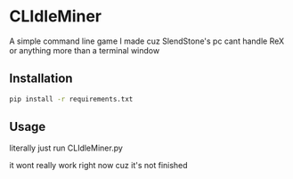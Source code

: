 # CLIdleMiner

A simple command line game I made cuz SlendStone's pc cant handle ReX or anything more than a terminal window

## Installation

```bash
pip install -r requirements.txt
```

## Usage

literally just run CLIdleMiner.py

it wont really work right now cuz it's not finished
